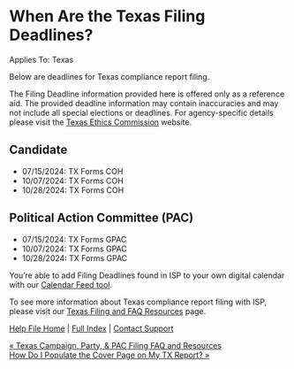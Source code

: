  When Are the Texas Filing Deadlines?
==========

Applies To: Texas

Below are deadlines for Texas compliance report filing.

The Filing Deadline information provided here is offered only as a reference aid. The provided deadline information may contain inaccuracies and may not include all special elections or deadlines. For agency-specific details please visit the [Texas Ethics Commission](https://www.ethics.state.tx.us/filinginfo/schedules/filing_schedules.php) website.

Candidate
----------

* 07/15/2024: TX Forms COH
* 10/07/2024: TX Forms COH
* 10/28/2024: TX Forms COH

Political Action Committee (PAC)
----------

* 07/15/2024: TX Forms GPAC
* 10/07/2024: TX Forms GPAC
* 10/28/2024: TX Forms GPAC

You’re able to add Filing Deadlines found in ISP to your own digital calendar with our [Calendar Feed tool](https://ispolitical.com/what-are-calendar-feeds/).

To see more information about Texas compliance report filing with ISP, please visit our [Texas Filing and FAQ Resources](https://ispolitical.com/texas-campaign-party-pac-filing-faq-and-resources/) page.

[Help File Home](/help/) | [Full Index](/Help-File-Directory/) | [Contact Support](mailto:support@ISPolitical.com)

[« Texas Campaign, Party, & PAC Filing FAQ and Resources](/Texas-Campaign-Party-PAC-Filing-FAQ-and-Resources)  
[How Do I Populate the Cover Page on My TX Report? »](/How-Do-I-Populate-the-Cover-Page-on-My-TX-Report)
